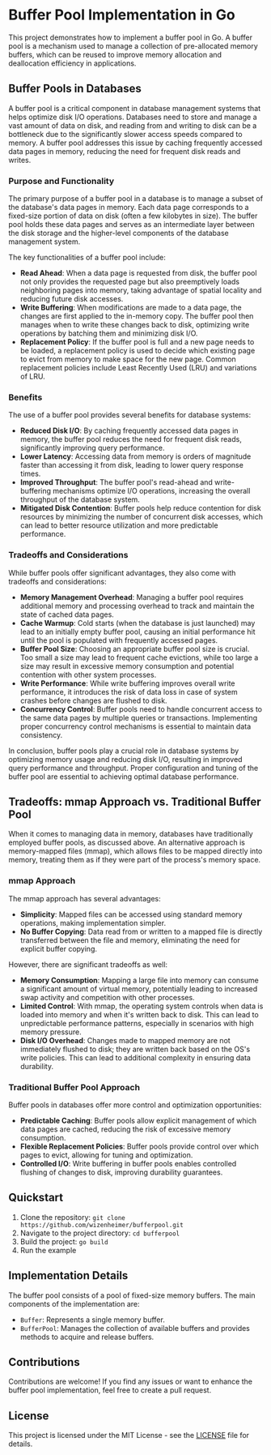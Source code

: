 # Buffer Pool Implementation in Go

This project demonstrates how to implement a buffer pool in Go. A buffer pool is a mechanism used to manage a collection of pre-allocated memory buffers, which can be reused to improve memory allocation and deallocation efficiency in applications.


## Buffer Pools in Databases

A buffer pool is a critical component in database management systems that helps optimize disk I/O operations. Databases need to store and manage a vast amount of data on disk, and reading from and writing to disk can be a bottleneck due to the significantly slower access speeds compared to memory. A buffer pool addresses this issue by caching frequently accessed data pages in memory, reducing the need for frequent disk reads and writes.

### Purpose and Functionality

The primary purpose of a buffer pool in a database is to manage a subset of the database's data pages in memory. Each data page corresponds to a fixed-size portion of data on disk (often a few kilobytes in size). The buffer pool holds these data pages and serves as an intermediate layer between the disk storage and the higher-level components of the database management system.

The key functionalities of a buffer pool include:
- **Read Ahead**: When a data page is requested from disk, the buffer pool not only provides the requested page but also preemptively loads neighboring pages into memory, taking advantage of spatial locality and reducing future disk accesses.
- **Write Buffering**: When modifications are made to a data page, the changes are first applied to the in-memory copy. The buffer pool then manages when to write these changes back to disk, optimizing write operations by batching them and minimizing disk I/O.
- **Replacement Policy**: If the buffer pool is full and a new page needs to be loaded, a replacement policy is used to decide which existing page to evict from memory to make space for the new page. Common replacement policies include Least Recently Used (LRU) and variations of LRU.

### Benefits

The use of a buffer pool provides several benefits for database systems:
- **Reduced Disk I/O**: By caching frequently accessed data pages in memory, the buffer pool reduces the need for frequent disk reads, significantly improving query performance.
- **Lower Latency**: Accessing data from memory is orders of magnitude faster than accessing it from disk, leading to lower query response times.
- **Improved Throughput**: The buffer pool's read-ahead and write-buffering mechanisms optimize I/O operations, increasing the overall throughput of the database system.
- **Mitigated Disk Contention**: Buffer pools help reduce contention for disk resources by minimizing the number of concurrent disk accesses, which can lead to better resource utilization and more predictable performance.

### Tradeoffs and Considerations

While buffer pools offer significant advantages, they also come with tradeoffs and considerations:
- **Memory Management Overhead**: Managing a buffer pool requires additional memory and processing overhead to track and maintain the state of cached data pages.
- **Cache Warmup**: Cold starts (when the database is just launched) may lead to an initially empty buffer pool, causing an initial performance hit until the pool is populated with frequently accessed pages.
- **Buffer Pool Size**: Choosing an appropriate buffer pool size is crucial. Too small a size may lead to frequent cache evictions, while too large a size may result in excessive memory consumption and potential contention with other system processes.
- **Write Performance**: While write buffering improves overall write performance, it introduces the risk of data loss in case of system crashes before changes are flushed to disk.
- **Concurrency Control**: Buffer pools need to handle concurrent access to the same data pages by multiple queries or transactions. Implementing proper concurrency control mechanisms is essential to maintain data consistency.

In conclusion, buffer pools play a crucial role in database systems by optimizing memory usage and reducing disk I/O, resulting in improved query performance and throughput. Proper configuration and tuning of the buffer pool are essential to achieving optimal database performance.

## Tradeoffs: mmap Approach vs. Traditional Buffer Pool

When it comes to managing data in memory, databases have traditionally employed buffer pools, as discussed above. An alternative approach is memory-mapped files (mmap), which allows files to be mapped directly into memory, treating them as if they were part of the process's memory space.

### mmap Approach

The mmap approach has several advantages:
- **Simplicity**: Mapped files can be accessed using standard memory operations, making implementation simpler.
- **No Buffer Copying**: Data read from or written to a mapped file is directly transferred between the file and memory, eliminating the need for explicit buffer copying.

However, there are significant tradeoffs as well:
- **Memory Consumption**: Mapping a large file into memory can consume a significant amount of virtual memory, potentially leading to increased swap activity and competition with other processes.
- **Limited Control**: With mmap, the operating system controls when data is loaded into memory and when it's written back to disk. This can lead to unpredictable performance patterns, especially in scenarios with high memory pressure.
- **Disk I/O Overhead**: Changes made to mapped memory are not immediately flushed to disk; they are written back based on the OS's write policies. This can lead to additional complexity in ensuring data durability.

### Traditional Buffer Pool Approach

Buffer pools in databases offer more control and optimization opportunities:
- **Predictable Caching**: Buffer pools allow explicit management of which data pages are cached, reducing the risk of excessive memory consumption.
- **Flexible Replacement Policies**: Buffer pools provide control over which pages to evict, allowing for tuning and optimization.
- **Controlled I/O**: Write buffering in buffer pools enables controlled flushing of changes to disk, improving durability guarantees.


## Quickstart

1. Clone the repository: `git clone https://github.com/wizenheimer/bufferpool.git`
2. Navigate to the project directory: `cd bufferpool`
3. Build the project: `go build`
4. Run the example

## Implementation Details

The buffer pool consists of a pool of fixed-size memory buffers. The main components of the implementation are:
- `Buffer`: Represents a single memory buffer.
- `BufferPool`: Manages the collection of available buffers and provides methods to acquire and release buffers.

## Contributions

Contributions are welcome! If you find any issues or want to enhance the buffer pool implementation, feel free to create a pull request.

## License

This project is licensed under the MIT License - see the [LICENSE](LICENSE) file for details.
